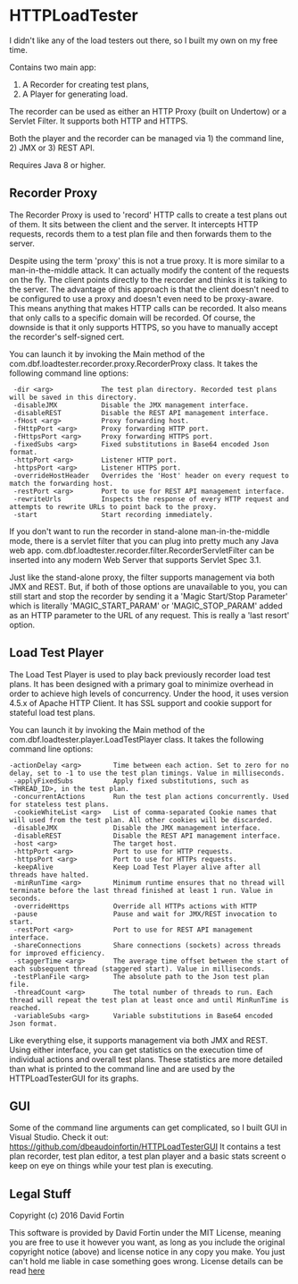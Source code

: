 # HTTPLoadTester

I didn't like any of the load testers out there, so I built my own on my free time.

Contains two main app:
1) A Recorder for creating test plans,
2) A Player for generating load.

The recorder can be used as either an HTTP Proxy (built on Undertow) or a Servlet Filter. It supports both HTTP and HTTPS.

Both the player and the recorder can be managed via 1) the command line, 2) JMX or 3) REST API.

Requires Java 8 or higher.

## Recorder Proxy

The Recorder Proxy is used to 'record' HTTP calls to create a test plans out of them. It sits between the client and the server. It intercepts HTTP requests, records them to a test plan file and then forwards them to the server. 

Despite using the term 'proxy' this is not a true proxy. It is more similar to a man-in-the-middle attack. It can actually modify the content of the requests on the fly. The client points directly to the recorder and thinks it is talking to the server. The advantage of this approach is that the client doesn't need to be configured to use a proxy and doesn't even need to be proxy-aware. This means anything that makes HTTP calls can be recorded. It also means that only calls to a specific domain will be recorded. Of course, the downside is that it only supports HTTPS, so you have to manually accept the recorder's self-signed cert.

You can launch it by invoking the Main method of the com.dbf.loadtester.recorder.proxy.RecorderProxy class. It takes the following command line options:

```
 -dir <arg>            The test plan directory. Recorded test plans will be saved in this directory.
 -disableJMX           Disable the JMX management interface.
 -disableREST          Disable the REST API management interface.
 -fHost <arg>          Proxy forwarding host.
 -fHttpPort <arg>      Proxy forwarding HTTP port.
 -fHttpsPort <arg>     Proxy forwarding HTTPS port.
 -fixedSubs <arg>      Fixed substitutions in Base64 encoded Json format.
 -httpPort <arg>       Listener HTTP port.
 -httpsPort <arg>      Listener HTTPS port.
 -overrideHostHeader   Overrides the 'Host' header on every request to match the forwarding host.
 -restPort <arg>       Port to use for REST API management interface.
 -rewriteUrls          Inspects the response of every HTTP request and attempts to rewrite URLs to point back to the proxy.
 -start                Start recording immediately.
 ```

If you don't want to run the recorder in stand-alone man-in-the-middle mode, there is a servlet filter that you can plug into pretty much any Java web app. com.dbf.loadtester.recorder.filter.RecorderServletFilter can be inserted into any modern Web Server that supports Servlet Spec 3.1. 

Just like the stand-alone proxy, the filter supports management via both JMX and REST. But, if both of those options are unavailable to you, you can still start and stop the recorder by sending it a 'Magic Start/Stop Parameter' which is literally 'MAGIC_START_PARAM' or 'MAGIC_STOP_PARAM' added as an HTTP parameter to the URL of any request. This is really a 'last resort' option. 

## Load Test Player

The Load Test Player is used to play back previously recorder load test plans. It has been designed with a primary goal to minimize overhead in order to achieve high levels of concurrency. Under the hood, it uses version 4.5.x of Apache HTTP Client. It has SSL support and cookie support for stateful load test plans.   

You can launch it by invoking the Main method of the com.dbf.loadtester.player.LoadTestPlayer class. It takes the following command line options:

```
-actionDelay <arg>        Time between each action. Set to zero for no delay, set to -1 to use the test plan timings. Value in milliseconds.
 -applyFixedSubs          Apply fixed substitutions, such as <THREAD_ID>, in the test plan.
 -concurrentActions       Run the test plan actions concurrently. Used for stateless test plans.
 -cookieWhiteList <arg>   List of comma-separated Cookie names that will used from the test plan. All other cookies will be discarded.
 -disableJMX              Disable the JMX management interface.
 -disableREST             Disable the REST API management interface.
 -host <arg>              The target host.
 -httpPort <arg>          Port to use for HTTP requests.
 -httpsPort <arg>         Port to use for HTTPs requests.
 -keepAlive               Keep Load Test Player alive after all threads have halted.
 -minRunTime <arg>        Minimum runtime ensures that no thread will terminate before the last thread finished at least 1 run. Value in seconds.
 -overrideHttps           Override all HTTPs actions with HTTP
 -pause                   Pause and wait for JMX/REST invocation to start.
 -restPort <arg>          Port to use for REST API management interface.
 -shareConnections        Share connections (sockets) across threads for improved efficiency.
 -staggerTime <arg>       The average time offset between the start of each subsequent thread (staggered start). Value in milliseconds.
 -testPlanFile <arg>      The absolute path to the Json test plan file.
 -threadCount <arg>       The total number of threads to run. Each thread will repeat the test plan at least once and until MinRunTime is reached.
 -variableSubs <arg>      Variable substitutions in Base64 encoded Json format.
 ```
 
Like everything else, it supports management via both JMX and REST. Using either interface, you can get statistics on the execution time of individual actions and overall test plans. These statistics are more detailed than what is printed to the command line and are used by the HTTPLoadTesterGUI for its graphs.

## GUI

Some of the command line arguments can get complicated, so I built GUI in Visual Studio. Check it out: https://github.com/dbeaudoinfortin/HTTPLoadTesterGUI It contains a test plan recorder, test plan editor, a test plan player and a basic stats screent o keep on eye on things while your test plan is executing.

## Legal Stuff

Copyright (c) 2016 David Fortin

This software is provided by David Fortin under the MIT License, meaning you are free to use it however you want, as long as you include the original copyright notice (above) and license notice in any copy you make. You just can't hold me liable in case something goes wrong. License details can be read [here](https://github.com/dbeaudoinfortin/HTTPLoadTester?tab=MIT-1-ov-file)
